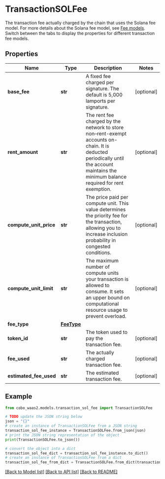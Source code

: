 # TransactionSOLFee

The transaction fee actually charged by the chain that uses the Solana fee model.  For more details about the Solana fee model, see [Fee models](https://www.cobo.com/developers/v2/guides/transactions/estimate-fees#fee-models).  Switch between the tabs to display the properties for different transaction fee models. 

## Properties

Name | Type | Description | Notes
------------ | ------------- | ------------- | -------------
**base_fee** | **str** | A fixed fee charged per signature. The default is 5,000 lamports per signature. | [optional] 
**rent_amount** | **str** | The rent fee charged by the network to store non–rent-exempt accounts on-chain. It is deducted periodically until the account maintains the minimum balance required for rent exemption. | [optional] 
**compute_unit_price** | **str** | The price paid per compute unit. This value determines the priority fee for the transaction, allowing you to increase inclusion probability in congested conditions. | [optional] 
**compute_unit_limit** | **str** | The maximum number of compute units your transaction is allowed to consume. It sets an upper bound on computational resource usage to prevent overload. | [optional] 
**fee_type** | [**FeeType**](FeeType.md) |  | 
**token_id** | **str** | The token used to pay the transaction fee. | [optional] 
**fee_used** | **str** | The actually charged transaction fee. | [optional] 
**estimated_fee_used** | **str** | The estimated transaction fee. | [optional] 

## Example

```python
from cobo_waas2.models.transaction_sol_fee import TransactionSOLFee

# TODO update the JSON string below
json = "{}"
# create an instance of TransactionSOLFee from a JSON string
transaction_sol_fee_instance = TransactionSOLFee.from_json(json)
# print the JSON string representation of the object
print(TransactionSOLFee.to_json())

# convert the object into a dict
transaction_sol_fee_dict = transaction_sol_fee_instance.to_dict()
# create an instance of TransactionSOLFee from a dict
transaction_sol_fee_from_dict = TransactionSOLFee.from_dict(transaction_sol_fee_dict)
```
[[Back to Model list]](../README.md#documentation-for-models) [[Back to API list]](../README.md#documentation-for-api-endpoints) [[Back to README]](../README.md)


